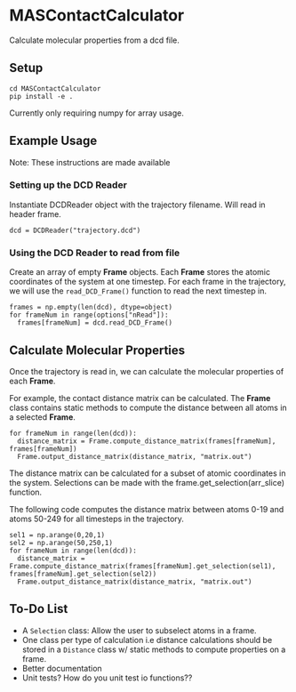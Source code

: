 # MASContactCalculator
Calculate molecular properties from a dcd file.

## Setup

```
cd MASContactCalculator
pip install -e .
```
Currently only requiring numpy for array usage.

## Example Usage

Note: These instructions are made available 
### Setting up the DCD Reader
Instantiate DCDReader object with the trajectory filename. Will read in header frame.<br/> 
```
dcd = DCDReader("trajectory.dcd")
```

### Using the DCD Reader to read from file

Create an array of empty **Frame** objects. Each **Frame** stores the atomic coordinates of the system at one timestep. For each frame in the trajectory, we will use the `read_DCD_Frame()` function to read the next timestep in. <br/>
```
frames = np.empty(len(dcd), dtype=object)
for frameNum in range(options["nRead"]):
  frames[frameNum] = dcd.read_DCD_Frame()
```

## Calculate Molecular Properties

Once the trajectory is read in, we can calculate the molecular properties of each **Frame**. <br/>

For example, the contact distance matrix can be calculated. The **Frame** class contains static methods to compute the distance between all atoms in a selected **Frame**.

```
for frameNum in range(len(dcd)):
  distance_matrix = Frame.compute_distance_matrix(frames[frameNum], frames[frameNum])
  Frame.output_distance_matrix(distance_matrix, "matrix.out")
```

The distance matrix can be calculated for a subset of atomic coordinates in the system. Selections can be made with the frame.get_selection(arr_slice) function. <br/>

The following code computes the distance matrix between atoms 0-19 and atoms 50-249 for all timesteps in the trajectory.

```
sel1 = np.arange(0,20,1)
sel2 = np.arange(50,250,1)
for frameNum in range(len(dcd)):
  distance_matrix = Frame.compute_distance_matrix(frames[frameNum].get_selection(sel1), frames[frameNum].get_selection(sel2))
  Frame.output_distance_matrix(distance_matrix, "matrix.out")
```


## To-Do List
- A `Selection` class: Allow the user to subselect atoms in a frame.
- One class per type of calculation i.e distance calculations should be stored in a `Distance` class w/ static methods to compute properties on a frame.
- Better documentation
- Unit tests? How do you unit test io functions??
